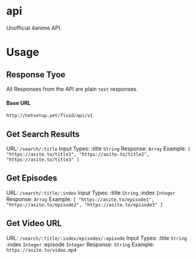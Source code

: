 # api
Unofficial 4anime API.

# Usage
## Response Tyoe
All Responses from the API are plain `text` responses.
#### Base URL
```http://notsetup.yet/fluid/api/v1```

## Get Search Results
URL: ```/search/:title```
Input Types: 
      :title `String`
Response: `Array`
Example: `[ "https://asite.to/title1", "https://asite.to/title2", "https://asite.to/title3" ]`

## Get Episodes
URL: ```/search/:title/:index```
Input Types: 
      :title `String`
      :index `Integer`
Response: `Array`
Example: `[ "https://asite.to/episode1", "https://asite.to/episode2", "https://asite.to/episode3" ]`

## Get Video URL
URL: ```/search/:title/:index/episodes/:episode```
Input Types: 
      :title `String`
      :index `Integer`
      :episode `Integer`
Response: `String`
Example: `https://asite.to/video.mp4`
